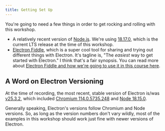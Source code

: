 ```yaml
---
title: Getting Set Up
---
```


You're going to need a few things in order to get rocking and rolling with this workshop.

- A relatively recent version of [Node.js](https://nodejs.org). We're using [18.17.0](https://github.com/nodejs/node/blob/main/doc/changelogs/CHANGELOG_V18.md#18.17.0), which is the current LTS release at the time of this workshop.
- [Electron Fiddle](https://www.electronjs.org/fiddle), which is a super cool tool for sharing and trying out different things with Electron. It's tagline is, "The _easiest_ way to get started with Electron." I think that's a fair synopsis. You can read more about [Electron Fiddle and how we're going to use it in this course here](./electron-fiddle).

## A Word on Electron Versioning

At the time of recording, the most recent, stable version of Electron is/was [v25.3.2](https://releases.electronjs.org/release/v25.3.2), which included [Chromium 114.0.5735.248](https://source.chromium.org/chromium/chromium/src/+/refs/tags/114.0.5735.248:) and [Node 18.15.0](https://github.com/nodejs/node/releases/tag/v18.15.0).

Generally speaking, Electron's versions follow Chromium and Node versions. So, as long as the version numbers don't vary wildly, most of the examples in this workshop should work just fine with newer versions of Electron.
